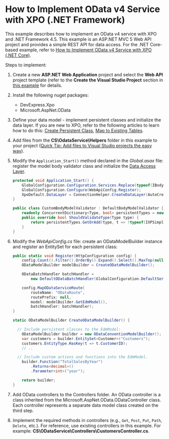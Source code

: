 How to Implement OData v4 Service with XPO (.NET Framework)
========================================

This example describes how to implement an OData v4 service with XPO and .NET Framework 4.5. This example is an ASP.NET MVC 5 Web API project and provides a simple REST API for data access. For the .NET Core-based example, refer to [How to Implement OData v4 Service with XPO (.NET Core)](https://github.com/DevExpress-Examples/XPO_how-to-implement-odata4-service-with-xpo-netcore).

Steps to implement:

1. Create a new **ASP.NET Web Application** project and select the **Web API** project template (refer to the **Create the Visual Studio Project** section in [this example](https://docs.microsoft.com/en-us/aspnet/web-api/overview/odata-support-in-aspnet-web-api/odata-v4/create-an-odata-v4-endpoint) for details.
2. Install the following nuget packages:
	* DevExpress.Xpo
	* Microsoft.AspNet.OData
3. Define your data model - implement persistent classes and initialize the data layer. If you are new to XPO, refer to the following articles to learn how to do this: [Create Persistent Class](https://docs.devexpress.com/CoreLibraries/2256/devexpress-orm-tool/getting-started/tutorial-1-your-first-data-aware-application-with-xpo), [Map to Existing Tables](https://docs.devexpress.com/CoreLibraries/3264/devexpress-orm-tool/concepts/basics-of-creating-persistent-objects-for-existing-data-tables).
4. Add files from the **CS\OdataService\Helpers** folder in this example to your project ([Quick Tip: Add files to Visual Studio projects the easy way](https://blogs.msdn.microsoft.com/davidklinems/2007/12/18/quick-tip-add-files-to-visual-studio-projects-the-easy-way/)).
5. Modify the `Application_Start()` method declared in the *Global.asax* file: register the model body validator class and initialize the [Data Access Layer](https://docs.devexpress.com/CoreLibraries/2121/devexpress-orm-tool/feature-center/connecting-to-a-data-store/data-access-layer).

	```cs
	protected void Application_Start() {
		GlobalConfiguration.Configuration.Services.Replace(typeof(IBodyModelValidator), new CustomBodyModelValidator());
		GlobalConfiguration.Configure(WebApiConfig.Register);
		XpoDefault.DataLayer = ConnectionHelper.CreateDataLayer(AutoCreateOption.SchemaAlreadyExists, true);
	}

    public class CustomBodyModelValidator : DefaultBodyModelValidator {
        readonly ConcurrentDictionary<Type, bool> persistentTypes = new ConcurrentDictionary<Type, bool>();
        public override bool ShouldValidateType(Type type) {
            return persistentTypes.GetOrAdd(type, t => !typeof(IXPSimpleObject).IsAssignableFrom(t));
        }
    }
	```

6. Modify the *WebApiConfig.cs* file: create an ODataModelBuilder instance and register an EntitySet for each persistent class:

	```cs
	public static void Register(HttpConfiguration config) {
		config.Count().Filter().OrderBy().Expand().Select().MaxTop(null);
		ODataModelBuilder modelBuilder = CreateODataModelBuilder();

		ODataBatchHandler batchHandler =
			new DefaultODataBatchHandler(GlobalConfiguration.DefaultServer);

		config.MapODataServiceRoute(
			routeName: "ODataRoute",
			routePrefix: null,
			model: modelBuilder.GetEdmModel(),
			batchHandler: batchHandler);
	}

	static ODataModelBuilder CreateODataModelBuilder() { 

	  // Include persistent classes to the EdmModel:
		ODataModelBuilder builder = new ODataConventionModelBuilder();
		var customers = builder.EntitySet<Customer>("Customers");
		customers.EntityType.HasKey(t => t.CustomerID);
		// ..

	  // Include custom actions and functions into the EdmModel.
		builder.Function("TotalSalesByYear")
			.Returns<decimal>()
			.Parameter<int>("year");

		return builder;
	}
	```
7. Add OData controllers to the Controllers folder. An OData controller is a class inherited from the Microsoft.AspNet.OData.ODataController class. Each controller represents a separate data model class created on the third step.
8. Implement the required methods in controllers (e.g., `Get`, `Post`, `Put`, `Path`, `Delete`, etc.). For reference, use existing controllers in this example. For example: **CS\ODataService\Controllers\CustomersController.cs**.
